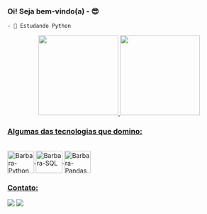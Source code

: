 ### Oi! Seja bem-vindo(a)  - 😎

	- 🌱 Estudando Python 
	
	
<div align="center">
  <a href="https://github.com/Barabarr">
  <img height="180em" src="https://github-readme-stats.vercel.app/api?username=Barabarr&show_icons=true&theme=vision-friendly-dark&include_all_commits=true&count_private=true"/>
  <img height="180em" src="https://github-readme-stats.vercel.app/api/top-langs/?username=Barabarr&layout=compact&langs_count=7&theme=vision-friendly-dark"/>
</div>
	

### Algumas das tecnologias que domino:

<div style="display: inline_block"><br>
  <img align="center" alt="Barbara-Python" height="50" width="60" src="https://cdn.jsdelivr.net/gh/devicons/devicon/icons/python/python-original.svg"/>
  <img align="center" alt="Barbara-SQL" height="50" width="60" src="https://cdn.jsdelivr.net/gh/devicons/devicon/icons/microsoftsqlserver/microsoftsqlserver-plain-wordmark.svg"/>
  <img align="center" alt="Barbara-Pandas" height="50" width="60" src="https://cdn.jsdelivr.net/gh/devicons/devicon/icons/pandas/pandas-original-wordmark.svg"/>  
</div>

### Contato:

<div> 
  <a href="https://www.linkedin.com/in/barbara-aurora-b4554b196/" target="_blank"><img src="https://img.shields.io/badge/-LinkedIn-%230077B5?style=for-the-badge&logo=linkedin&logoColor=white" target="_blank"></a> 
  <a href = "mailto:brandalizebarbara@gmail.com"><img src="https://img.shields.io/badge/-Gmail-%23333?style=for-the-badge&logo=gmail&logoColor=white" target="_blank"></a>
  
</div>

